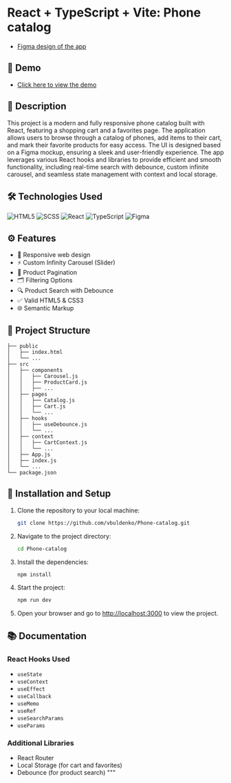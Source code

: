 # React + TypeScript + Vite: Phone catalog

- [Figma design of the app](https://www.figma.com/file/FRxncC4lfyhs6og1L6FGEU/Phone-catalog-(V2)-Rounded-Style-2?node-id=0%3A1)


## 🚀 Demo

- [Click here to view the demo](https://vbuldenko.github.io/react_phone-catalog/)

## 📖 Description

This project is a modern and fully responsive phone catalog built with React, featuring a shopping cart and a favorites page. The application allows users to browse through a catalog of phones, add items to their cart, and mark their favorite products for easy access. The UI is designed based on a Figma mockup, ensuring a sleek and user-friendly experience. The app leverages various React hooks and libraries to provide efficient and smooth functionality, including real-time search with debounce, custom infinite carousel, and seamless state management with context and local storage.

## 🛠️ Technologies Used
![HTML5](https://img.shields.io/badge/html5-%23E34F26.svg?style=for-the-badge&logo=html5&logoColor=white)
![SCSS](https://img.shields.io/badge/SCSS-hotpink.svg?style=for-the-badge&logo=SASS&logoColor=white)
![React](https://img.shields.io/badge/react-%2320232a.svg?style=for-the-badge&logo=react&logoColor=%2361DAFB)
![TypeScript](https://img.shields.io/badge/typescript-%23007ACC.svg?style=for-the-badge&logo=typescript&logoColor=white)
![Figma](https://img.shields.io/badge/figma-%23F24E1E.svg?style=for-the-badge&logo=figma&logoColor=white)


## ⚙️ Features

- 📱 Responsive web design
- ⚡️ Custom Infinity Carousel (Slider)
- 📄 Product Pagination
- 🗂️ Filtering Options
- 🔍 Product Search with Debounce
- ✅ Valid HTML5 & CSS3
- 🌐 Semantic Markup

## 📂 Project Structure


```
├── public
│   ├── index.html
│   └── ...
├── src
│   ├── components
│   │   ├── Carousel.js
│   │   ├── ProductCard.js
│   │   ├── ...
│   ├── pages
│   │   ├── Catalog.js
│   │   ├── Cart.js
│   │   └── ...
│   ├── hooks
│   │   ├── useDebounce.js
│   │   └── ...
│   ├── context
│   │   ├── CartContext.js
│   │   └── ...
│   ├── App.js
│   ├── index.js
│   └── ...
└── package.json
```


## 🔧 Installation and Setup

1. Clone the repository to your local machine:
   ```bash
   git clone https://github.com/vbuldenko/Phone-catalog.git
   ```
2. Navigate to the project directory:
   ```bash
   cd Phone-catalog
   ```
3. Install the dependencies:
   ```bash
   npm install
   ```
4. Start the project:
   ```bash
   npm run dev
   ```
5. Open your browser and go to [http://localhost:3000](http://localhost:3000) to view the project.

## 📚 Documentation

### React Hooks Used

- `useState`
- `useContext`
- `useEffect`
- `useCallback`
- `useMemo`
- `useRef`
- `useSearchParams`
- `useParams`

### Additional Libraries

- React Router
- Local Storage (for cart and favorites)
- Debounce (for product search)
"""
